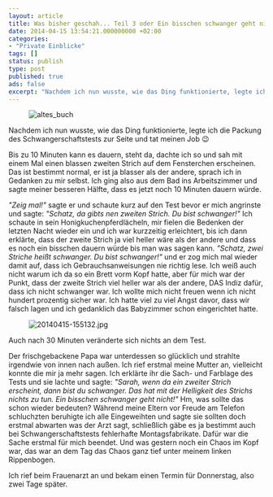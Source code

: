 ```yaml
---
layout: article
title: Was bisher geschah... Teil 3 oder Ein bisschen schwanger geht nicht
date: 2014-04-15 13:54:21.000000000 +02:00
categories:
- "Private Einblicke"
tags: []
status: publish
type: post
published: true
ads: false
excerpt: "Nachdem ich nun wusste, wie das Ding funktionierte, legte ich die Packung des Schwangerschaftstests zur Seite und tat meinen Job :wink:"
---
```

<figure>
	<img src="{{ site.url }}/images/altes_buch.jpg" alt="altes_buch" />
</figure>

Nachdem ich nun wusste, wie das Ding funktionierte, legte ich die Packung des Schwangerschaftstests zur Seite und tat meinen Job :wink:

Bis zu 10 Minuten kann es dauern, steht da, dachte ich so und sah mit einem Mal einen blassen zweiten Strich auf dem Fensterchen erscheinen. Das ist bestimmt normal, er ist ja blasser als der andere, sprach ich in Gedanken zu mir selbst. Ich ging also aus dem Bad ins Arbeitszimmer und sagte meiner besseren Hälfte, dass es jetzt noch 10 Minuten dauern würde.

*"Zeig mal!"* sagte er und schaute kurz auf den Test bevor er mich angrinste und sagte: *"Schatz, da gibts nen zweiten Strich. Du bist schwanger!"* Ich schaute in sein Honigkuchenpferdlächeln, mir fielen die Bedenken der letzten Nacht wieder ein und ich war kurzzeitig erleichtert, bis ich dann erklärte, dass der zweite Strich ja viel heller wäre als der andere und dass es noch ein bisschen dauern würde bis man was sagen kann.
*"Schatz, zwei Striche heißt schwanger. Du bist schwanger!"* und er zog mich mal wieder damit auf, dass ich Gebrauchsanweisungen nie richtig lese. Ich weiß auch nicht warum ich da so ein Brett vorm Kopf hatte, aber für mich war der Punkt, dass der zweite Strich viel heller war als der andere, DAS Indiz dafür, dass ich nicht schwanger war. Ich wollte mich nicht freuen wenn ich nicht hundert prozentig sicher war. Ich hatte viel zu viel Angst davor, dass wir falsch lagen und ich gedanklich das Babyzimmer schon eingerichtet hatte.

<figure>
	<img src="{{ site.url }}/images/20140415-155132.jpg" alt="20140415-155132.jpg" />
</figure>

Auch nach 30 Minuten veränderte sich nichts an dem Test.

Der frischgebackene Papa war unterdessen so glücklich und strahlte irgendwie von innen nach außen. Ich rief erstmal meine Mutter an, vielleicht konnte die mir ja mehr sagen.
Ich erklärte ihr die Sach- und Farblage des Tests und sie lachte und sagte:
*"Sarah, wenn da ein zweiter Strich erscheint, dann bist du schwanger. Das hat mit der Helligkeit des Strichs nichts zu tun. Ein bisschen schwanger geht nicht!"* Hm, was sollte das schon wieder bedeuten? Während meine Eltern vor Freude am Telefon schluchzten beruhigte ich alle Eingeweihten und sagte sie sollten doch erstmal abwarten was der Arzt sagt, schließlich gäbe es ja bestimmt auch bei Schwangerschaftstests fehlerhafte Montagsfabrikate. Dafür war die Sache erstmal für mich beendet. Und was gestern noch ein Chaos im Kopf war, das war an dem Tag das Chaos ganz tief unter meinem linken Rippenbogen.

Ich rief beim Frauenarzt an und bekam einen Termin für Donnerstag, also zwei Tage später.

